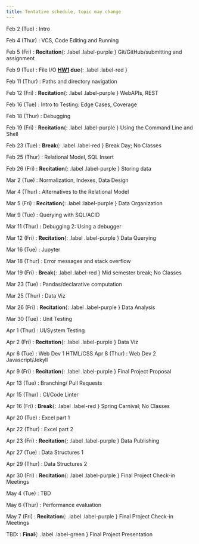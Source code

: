 ```yaml
---
title: Tentative schedule, topic may change
---
```



Feb 2 (Tue)
: Intro

Feb 4 (Thur)
: VCS, Code Editing and Running

Feb 5 (Fri)
: **Recitation**{: .label .label-purple } Git/GitHub/submitting and assignment

Feb 9 (Tue)
: File I/O **[HW1](https://cmu-crafting-software.github.io//assignments/hw1) due**{: .label .label-red }

Feb 11 (Thur)
: Paths and directory navigation

Feb 12 (Fri)
: **Recitation**{: .label .label-purple } WebAPIs, REST

Feb 16 (Tue)
: Intro to Testing: Edge Cases, Coverage

Feb 18 (Thur)
: Debugging

Feb 19 (Fri)
: **Recitation**{: .label .label-purple } Using the Command Line and Shell

Feb 23 (Tue)
: **Break**{: .label .label-red } Break Day; No Classes

Feb 25 (Thur)
: Relational Model, SQL Insert

Feb 26 (Fri)
: **Recitation**{: .label .label-purple } Storing data

Mar 2 (Tue)
: Normalization, Indexes, Data Design

Mar 4 (Thur)
: Alternatives to the Relational Model

Mar 5 (Fri)
: **Recitation**{: .label .label-purple } Data Organization

Mar 9 (Tue)
: Querying with SQL/ACID

Mar 11 (Thur)
: Debugging 2: Using a debugger

Mar 12 (Fri)
: **Recitation**{: .label .label-purple } Data Querying

Mar 16 (Tue)
: 	Jupyter

Mar 18 (Thur)
: Error messages and stack overflow

Mar 19 (Fri)
: **Break**{: .label .label-red } Mid semester break; No Classes

Mar 23 (Tue)
: Pandas/declarative computation

Mar 25 (Thur)
: Data Viz	

Mar 26 (Fri)
: **Recitation**{: .label .label-purple } Data Analysis

Mar 30 (Tue)
: Unit Testing	

Apr 1 (Thur)
: UI/System Testing

Apr 2 (Fri)
: **Recitation**{: .label .label-purple } Data Viz

Apr 6 (Tue)
: Web Dev 1 HTML/CSS
Apr 8 (Thur)
: Web Dev 2 Javascript/Jekyll

Apr 9 (Fri)
: **Recitation**{: .label .label-purple } Final Project Proposal

Apr 13 (Tue)
: Branching/ Pull Requests

Apr 15 (Thur)
: CI/Code Linter	

Apr 16 (Fri)
: **Break**{: .label .label-red } Spring Carnival; No Classes

Apr 20 (Tue) 
: Excel part 1

Apr 22 (Thur)
: Excel part 2

Apr 23 (Fri)
: **Recitation**{: .label .label-purple } Data Publishing

Apr 27 (Tue)
: Data Structures 1

Apr 29 (Thur)
: Data Structures 2

Apr 30 (Fri)
: **Recitation**{: .label .label-purple } Final Project Check-in Meetings

May 4 (Tue)
: TBD

May 6 (Thur)
: Performance evaluation

May 7 (Fri)
: **Recitation**{: .label .label-purple } Final Project Check-in Meetings

TBD:
: **Final**{: .label .label-green } Final Project Presentation
